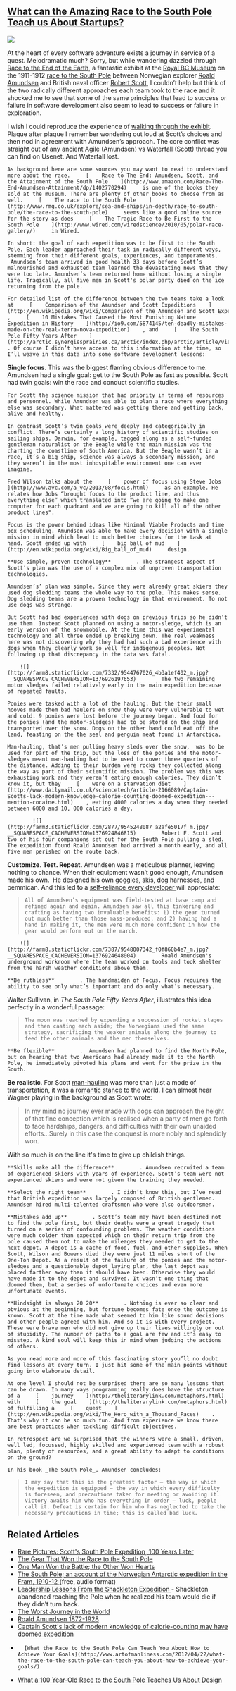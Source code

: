 ## [What can the Amazing Race to the South Pole Teach us About Startups?](/blog/2013/8/19/what-can-the-amazing-race-to-the-south-pole-teach-us-about-s.html)

    

    

[![](http://farm6.staticflickr.com/5344/9544732758_90d1d29178_m.jpg)](http://farm6.staticflickr.com/5344/9544732758_fc9a21bb20_o.jpg)

At the heart of every software adventure exists a journey in service of a quest. Melodramatic much? Sorry, but while wandering dazzled through [Race to the End of the Earth](http://explore.royalbcmuseum.bc.ca/), a fantastic exhibit at the [Royal BC Museum](http://royalbcmuseum.bc.ca/) on the 1911-1912 [race to the South Pole](http://www.bbc.co.uk/history/british/britain_wwone/race_pole_01.shtml) between Norwegian explorer [Roald Amundsen](http://en.wikipedia.org/wiki/Roald_Amundsen) and British naval officer [Robert Scott](http://en.wikipedia.org/wiki/Robert_Falcon_Scott), I couldn’t help but think of the two radically different approaches each team took to the race and it shocked me to see that some of the same principles that lead to success or failure in software development also seem to lead to success or failure in exploration.

I wish I could reproduce the experience of [walking through the exhibit](http://www.nydailynews.com/new-york/amnh-newest-exhibit-race-earth-gallery-1.49086). Plaque after plaque I remember wondering out loud at Scott’s choices and then nod in agreement with Amundsen’s approach. The core conflict was straight out of any ancient Agile (Amundsen) vs Waterfall (Scott) thread you can find on Usenet. And Waterfall lost.

    As background here are some sources you may want to read to understand more about the race.     [    Race to The End: Amundsen, Scott, and the Attainment of the South Pole    ](http://www.amazon.com/Race-The-End-Amundsen-Attainment/dp/1402770294)     is one of the books they sold at the museum. There are plenty of other books to choose from as well.     [    The race to the South Pole    ](http://www.rmg.co.uk/explore/sea-and-ships/in-depth/race-to-south-pole/the-race-to-the-south-pole)     seems like a good online source for the story as does     [    The Tragic Race to Be First to the South Pole    ](http://www.wired.com/wiredscience/2010/05/polar-race-gallery/)     in Wired.     

    In short: the goal of each expedition was to be first to the South Pole. Each leader approached their task in radically different ways, stemming from their different goals, experiences, and temperaments.  Amundsen’s team arrived in good health 33 days before Scott’s malnourished and exhausted team learned the devastating news that they were too late. Amundsen’s team returned home without losing a single life. Tragically, all five men in Scott's polar party died on the ice returning from the pole.     

    For detailed list of the difference between the two teams take a look at     [    Comparison of the Amundsen and Scott Expeditions    ](http://en.wikipedia.org/wiki/Comparison_of_the_Amundsen_and_Scott_Expeditions)    ,     [    10 Mistakes That Caused the Most Punishing Nature Expedition in History    ](http://io9.com/5874145/ten-deadly-mistakes-made-on-the-real-terra-nova-expedition)    , and     [    The South Pole Fifty Years After    ](http://arctic.synergiesprairies.ca/arctic/index.php/arctic/article/view/3571)    . Of course I didn’t have access to this information at the time, so I’ll weave in this data into some software development lessons:     

**Single focus**. This was the biggest flaming obvious difference to me. Amundsen had a single goal: get to the South Pole as fast as possible. Scott had twin goals: win the race and conduct scientific studies. 

    For Scott the science mission that had priority in terms of resources and personnel. While Amundsen was able to plan a race where everything else was secondary. What mattered was getting there and getting back, alive and healthy.    

    In contrast Scott’s twin goals were deeply and categorically in conflict. There’s certainly a long history of scientific studies on sailing ships. Darwin, for example, tagged along as a self-funded gentleman naturalist on the Beagle while the main mission was the charting the coastline of South America. But the Beagle wasn’t in a race, it’s a big ship, science was always a secondary mission, and they weren’t in the most inhospitable environment one can ever imagine.    

    Fred Wilson talks about the     [    power of focus using Steve Jobs    ](http://www.avc.com/a_vc/2013/08/focus.html)     as an example. He relates how Jobs “brought focus to the product line, and thus everything else” which translated into “we are going to make one computer for each quadrant and we are going to kill all of the other product lines".    

    Focus is the power behind ideas like Minimal Viable Products and time box scheduling. Amundsen was able to make every decision with a single mission in mind which lead to much better choices for the task at hand. Scott ended up with     [    big ball of mud    ](http://en.wikipedia.org/wiki/Big_ball_of_mud)     design.     

    **Use simple, proven technology**        . The strangest aspect of Scott’s plan was the use of a complex mix of unproven transportation technologies.    

    Amundsen’s’ plan was simple. Since they were already great skiers they used dog sledding teams the whole way to the pole. This makes sense. Dog sledding teams are a proven technology in that environment. To not use dogs was strange.    

    But Scott had bad experiences with dogs on previous trips so he didn’t use them. Instead Scott planned on using a motor-sledge, which is an early version of the snowmobile. At the time this was experimental technology and all three ended up breaking down. The real weakness here was not discovering why they had had such a bad experience with dogs when they clearly work so well for indigenous peoples. Not following up that discrepancy in the data was fatal.     

        ![](http://farm8.staticflickr.com/7332/9544767026_4b3a1ef402_m.jpg?__SQUARESPACE_CACHEVERSION=1376926197653)        The two remaining motor sledges failed relatively early in the main expedition because of repeated faults.        

    Ponies were tasked with a lot of the hauling. But the their small hooves made them bad haulers on snow they were very vulnerable to wet and cold. 9 ponies were lost before the journey began. And food for the ponies (and the motor-sledges) had to be stored on the ship and transported over the snow. Dogs on the other hand could eat off the land, feasting on the the seal and penguin meat found in Antarctica.    

    Man-hauling, that’s men pulling heavy sleds over the snow,  was to be used for part of the trip, but the loss of the ponies and the motor-sledges meant man-hauling had to be used to cover three quarters of the distance. Adding to their burden were rocks they collected along the way as part of their scientific mission. The problem was this was exhausting work and they weren’t eating enough calories. They didn’t know it, but they     [    were on a starvation diet    ](http://www.dailymail.co.uk/sciencetech/article-2166089/Captain-Scotts-lack-modern-knowledge-calorie-counting-doomed-expedition---mention-cocaine.html)    , eating 4000 calories a day when they needed between 6000 and 10, 000 calories a day.    

            ![](http://farm3.staticflickr.com/2877/9545248087_a2afe5017f_m.jpg?__SQUARESPACE_CACHEVERSION=1376924846815)        Robert F. Scott and two of his four companions set out for the South Pole pulling a sled. The expedition found Roald Amundsen had arrived a month early, and all five men perished on the route back.              
        

**Customize**. **Test. Repeat.** Amundsen was a meticulous planner, leaving nothing to chance. When their equipment wasn’t good enough, Amundsen made his own.  He designed his own goggles, skis, dog harnesses, and pemmican. And this led to a [    self-reliance every developer    ](http://www.artofmanliness.com/2012/04/22/what-the-race-to-the-south-pole-can-teach-you-about-how-to-achieve-your-goals/) will appreciate:

>     All of Amundsen’s equipment was field-tested at base camp and refined again and again. Amundsen saw all this tinkering and crafting as having two invaluable benefits: 1) the gear turned out much better than those mass-produced, and 2) having had a hand in making it, the men were much more confident in how the gear would perform out on the march.     

        ![](http://farm8.staticflickr.com/7387/9548007342_f0f860b4e7_m.jpg?__SQUARESPACE_CACHEVERSION=1376924648004)        Roald Amundsen's underground workroom where the team worked on tools and took shelter from the harsh weather conditions above them.        

    **Be ruthless**        . The handmaiden of Focus. Focus requires the ability to see only what’s important and do only what’s necessary.    

Walter Sullivan, in _The South Pole Fifty Years After_, illustrates this idea perfectly in a wonderful passage:

>     The moon was reached by expending a succession of rocket stages and then casting each aside; the Norwegians used the same strategy, sacrificing the weaker animals along the journey to feed the other animals and the men themselves.     

    **Be flexible**        .  Amundsen had planned to find the North Pole, but on hearing that two Americans had already made it to the North Pole, he immediately pivoted his plans and went for the prize in the South.     

**Be realistic**. For Scott [man-haulin](http://en.wikipedia.org/wiki/Manhauling)g was more than just a mode of transportation, it was a [romantic stance](http://en.wikipedia.org/wiki/Romanticism) to the world. I can almost hear Wagner playing in the background as Scott wrote:

> In my mind no journey ever made with dogs can approach the height of that fine conception which is realised when a party of men go forth to face hardships, dangers, and difficulties with their own unaided efforts…Surely in this case the conquest is more nobly and splendidly won.

With so much is on the line it's time to give up childish things.

    **Skills make all the difference**        . Amundsen recruited a team of experienced skiers with years of experience. Scott’s team were not experienced skiers and were not given the training they needed.    

    **Select the right team**        . I didn’t know this, but I’ve read that British expedition was largely composed of British gentlemen. Amundsen hired multi-talented craftsmen who were also outdoorsmen.    

    **Mistakes add up**        . Scott’s team may have been destined not to find the pole first, but their deaths were a great tragedy that turned on a series of confounding problems. The weather conditions were much colder than expected which on their return trip from the pole caused them not to make the mileages they needed to get to the next depot. A depot is a cache of food, fuel, and other supplies. When Scott, Wilson and Bowers died they were just 11 miles short of the One-Ton Depot. As a result of the failure of the ponies and the motor-sledges and a questionable depot laying plan, the last depot was placed farther away than it should have been. Otherwise they would have made it to the depot and survived. It wasn’t one thing that doomed them, but a series of unfortunate choices and even more unfortunate events.    

    **Hindsight is always 20 20**        . Nothing is ever so clear and obvious at the beginning, but fortune becomes fate once the outcome is known. Scott at the time made what seemed to him like sound decisions and other people agreed with him. And so it is with every project. These were brave men who did not give up their lives willingly or out of stupidity. The number of paths to a goal are few and it’s easy to misstep. A kind soul will keep this in mind when judging the actions of others.    

    As you read more and more of this fascinating story you’ll no doubt find lessons at every turn. I just hit some of the main points without going into elaborate detail.    

    At one level I should not be surprised there are so many lessons that can be drawn. In many ways programming really does have the structure of a     [    journey    ](http://theliterarylink.com/metaphors.html)     with     [    the goal    ](http://theliterarylink.com/metaphors.html)     of fulfilling a     [    quest    ](http://en.wikipedia.org/wiki/The_Hero_with_a_Thousand_Faces)    . That’s why it can be so much fun. And from experience we know there are best practices when tackling difficult objectives.    

    In retrospect are we surprised that the winners were a small, driven, well led, focussed, highly skilled and experienced team with a robust plan, plenty of resources, and a great ability to adapt to conditions on the ground?     

    In his book _The South Pole_, Amundsen concludes:    

>     I may say that this is the greatest factor – the way in which the expedition is equipped – the way in which every difficulty is foreseen, and precautions taken for meeting or avoiding it. Victory awaits him who has everything in order – luck, people call it. Defeat is certain for him who has neglected to take the necessary precautions in time; this is called bad luck.    

##     Related Articles    

*   [    Rare Pictures: Scott's South Pole Expedition, 100 Years Later    ](http://news.nationalgeographic.com/news/2012/01/pictures/120117-scott-south-pole-anniversary-hundred-years-science/)
*   [    The Gear That Won the Race to the South Pole    ](http://gizmodo.com/5550966/the-gear-that-won-the-race-to-the-south-pole)
*   [    One Man Won the Battle; the Other Won Hearts    ](http://www.nytimes.com/2010/05/29/arts/design/29race.html?_r=0)
*   [    The South Pole; an account of the Norwegian Antarctic expedition in the Fram, 1910-12    ](http://librivox.org/south-pole-by-roald-amundsen-2/)     (free, audio format)    
*   [    Leadership Lessons From the Shackleton Expedition    ](http://www.nytimes.com/2011/12/25/business/leadership-lessons-from-the-shackleton-expedition.html)     - Shackleton abandoned reaching the Pole when he realized his team would die if they didn’t turn back.    
*   [    The Worst Journey in the World    ](http://www.amazon.ca/Worst-Journey-World-Apsley-Cherry-Garrard/dp/1619491877)
*   [    Roald Amundsen 1872-1928    ](http://www.south-pole.com/p0000101.htm)
*   [    Captain Scott's lack of modern knowledge of calorie-counting may have doomed expedition    ](http://www.dailymail.co.uk/sciencetech/article-2166089/Captain-Scotts-lack-modern-knowledge-calorie-counting-doomed-expedition---mention-cocaine.html)        
*       [What the Race to the South Pole Can Teach You About How to Achieve Your Goals](http://www.artofmanliness.com/2012/04/22/what-the-race-to-the-south-pole-can-teach-you-about-how-to-achieve-your-goals/)    
*   [What a 100 Year-Old Race to the South Pole Teaches Us About Design](http://erlebacher.org/2010/06/17/what-a-race-to-the-south-pole-teaches-us-about-design/)

    